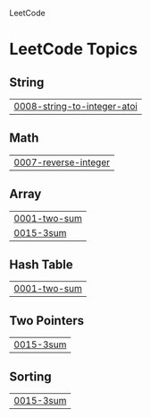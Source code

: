 LeetCode

<!---LeetCode Topics Start-->
# LeetCode Topics
## String
|  |
| ------- |
| [0008-string-to-integer-atoi](https://github.com/Mustafa0503/LeetCode/tree/master/0008-string-to-integer-atoi) |
## Math
|  |
| ------- |
| [0007-reverse-integer](https://github.com/Mustafa0503/LeetCode/tree/master/0007-reverse-integer) |
## Array
|  |
| ------- |
| [0001-two-sum](https://github.com/Mustafa0503/LeetCode/tree/master/0001-two-sum) |
| [0015-3sum](https://github.com/Mustafa0503/LeetCode/tree/master/0015-3sum) |
## Hash Table
|  |
| ------- |
| [0001-two-sum](https://github.com/Mustafa0503/LeetCode/tree/master/0001-two-sum) |
## Two Pointers
|  |
| ------- |
| [0015-3sum](https://github.com/Mustafa0503/LeetCode/tree/master/0015-3sum) |
## Sorting
|  |
| ------- |
| [0015-3sum](https://github.com/Mustafa0503/LeetCode/tree/master/0015-3sum) |
<!---LeetCode Topics End-->